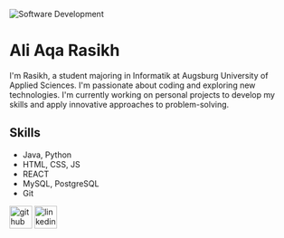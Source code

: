 ![Software Development](https://media.licdn.com/dms/image/D4D16AQHH-1yWXEssvg/profile-displaybackgroundimage-shrink_350_1400/0/1714159426905?e=1719446400&v=beta&t=sfCcS-wl97Hl1ZTMQnn8me8666jsJb-Wzsk-2dI7Z5g)

# Ali Aqa Rasikh
I'm Rasikh, a student majoring in Informatik at Augsburg University of Applied Sciences. I'm passionate about coding and exploring new technologies. I'm currently working on personal projects to develop my skills and apply innovative approaches to problem-solving.

## Skills
* Java, Python
* HTML, CSS, JS
* REACT
* MySQL, PostgreSQL
* Git 

[<img src='https://cdn.jsdelivr.net/npm/simple-icons@3.0.1/icons/github.svg' alt='github' height='40'>](https://github.com/AliRasikh)  [<img src='https://cdn.jsdelivr.net/npm/simple-icons@3.0.1/icons/linkedin.svg' alt='linkedin' height='40'>](https://www.linkedin.com/in/aliaqarasikh/)  



